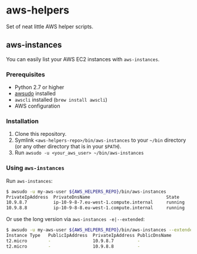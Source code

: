 # aws-helpers
Set of neat little AWS helper scripts.

## aws-instances

You can easily list your AWS EC2 instances with `aws-instances`.

### Prerequisites

- Python 2.7 or higher
- [awsudo](https://github.com/makethunder/awsudo) installed
- `awscli` installed (`brew install awscli`)
- AWS configuration

### Installation

1. Clone this repository.
2. Symlink `<aws-helpers-repo>/bin/aws-instances` to your `~/bin` directory (or any other directory that is in your `$PATH`).
3. Run `awsudo -u <your_aws_user> ~/bin/aws-instances`

### Using `aws-instances`

Run `aws-instances`:
```bash
$ awsudo -u my-aws-user ${AWS_HELPERS_REPO}/bin/aws-instances
PrivateIpAddress  PrivateDnsName                             State      Tag name
10.9.8.7          ip-10-9-8-7.eu-west-1.compute.internal     running    super-service-one
10.9.8.8          ip-10-9-8-8.eu-west-1.compute.internal     running    super-service-two
```

Or use the long version via `aws-instances -e|--extended`:
```bash
$ awsudo -u my-aws-user ${AWS_HELPERS_REPO}/bin/aws-instances --extended
Instance Type   PublicIpAddress  PrivateIpAddress PublicDnsName                                      PrivateDnsName                                State           Tag name
t2.micro        -                10.9.8.7         -                                                  ip-10-9-8-7.eu-west-1.compute.internal        running         super-service-one
t2.micro        -                10.9.8.8         -                                                  ip-10-9-8-8.eu-west-1.compute.internal        running         super-service-two
```

